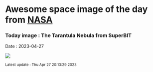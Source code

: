 
# Awesome space image of the day from [NASA](https://api.nasa.gov/)

### Today image : The Tarantula Nebula from SuperBIT
Date : 2023-04-27

![](https://apod.nasa.gov/apod/image/2304/SuperBIT_tarantula_1024.png)

<small>Latest update : Thu Apr 27 20:13:29 2023</small>
        